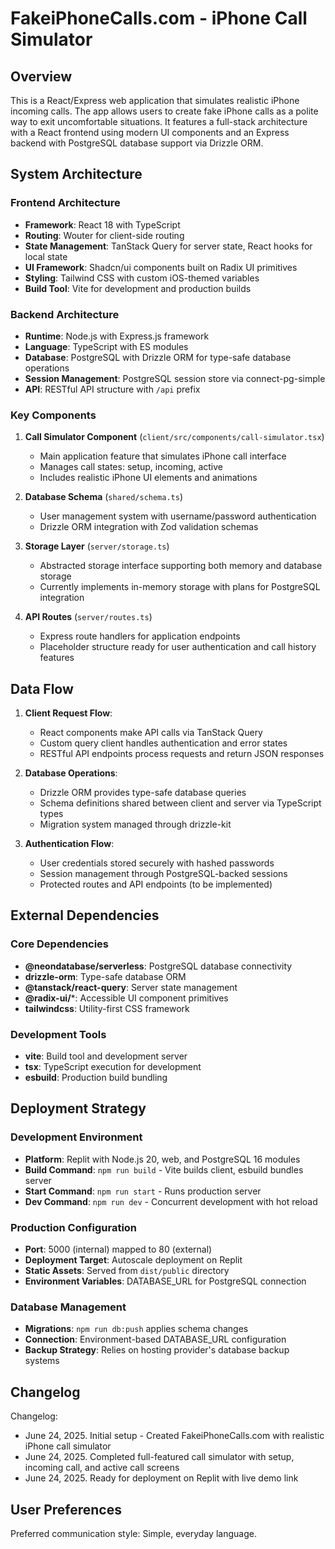 # FakeiPhoneCalls.com - iPhone Call Simulator

## Overview

This is a React/Express web application that simulates realistic iPhone incoming calls. The app allows users to create fake iPhone calls as a polite way to exit uncomfortable situations. It features a full-stack architecture with a React frontend using modern UI components and an Express backend with PostgreSQL database support via Drizzle ORM.

## System Architecture

### Frontend Architecture
- **Framework**: React 18 with TypeScript
- **Routing**: Wouter for client-side routing
- **State Management**: TanStack Query for server state, React hooks for local state
- **UI Framework**: Shadcn/ui components built on Radix UI primitives
- **Styling**: Tailwind CSS with custom iOS-themed variables
- **Build Tool**: Vite for development and production builds

### Backend Architecture
- **Runtime**: Node.js with Express.js framework
- **Language**: TypeScript with ES modules
- **Database**: PostgreSQL with Drizzle ORM for type-safe database operations
- **Session Management**: PostgreSQL session store via connect-pg-simple
- **API**: RESTful API structure with `/api` prefix

### Key Components

1. **Call Simulator Component** (`client/src/components/call-simulator.tsx`)
   - Main application feature that simulates iPhone call interface
   - Manages call states: setup, incoming, active
   - Includes realistic iPhone UI elements and animations

2. **Database Schema** (`shared/schema.ts`)
   - User management system with username/password authentication
   - Drizzle ORM integration with Zod validation schemas

3. **Storage Layer** (`server/storage.ts`)
   - Abstracted storage interface supporting both memory and database storage
   - Currently implements in-memory storage with plans for PostgreSQL integration

4. **API Routes** (`server/routes.ts`)
   - Express route handlers for application endpoints
   - Placeholder structure ready for user authentication and call history features

## Data Flow

1. **Client Request Flow**:
   - React components make API calls via TanStack Query
   - Custom query client handles authentication and error states
   - RESTful API endpoints process requests and return JSON responses

2. **Database Operations**:
   - Drizzle ORM provides type-safe database queries
   - Schema definitions shared between client and server via TypeScript types
   - Migration system managed through drizzle-kit

3. **Authentication Flow**:
   - User credentials stored securely with hashed passwords
   - Session management through PostgreSQL-backed sessions
   - Protected routes and API endpoints (to be implemented)

## External Dependencies

### Core Dependencies
- **@neondatabase/serverless**: PostgreSQL database connectivity
- **drizzle-orm**: Type-safe database ORM
- **@tanstack/react-query**: Server state management
- **@radix-ui/***: Accessible UI component primitives
- **tailwindcss**: Utility-first CSS framework

### Development Tools
- **vite**: Build tool and development server
- **tsx**: TypeScript execution for development
- **esbuild**: Production build bundling

## Deployment Strategy

### Development Environment
- **Platform**: Replit with Node.js 20, web, and PostgreSQL 16 modules
- **Build Command**: `npm run build` - Vite builds client, esbuild bundles server
- **Start Command**: `npm run start` - Runs production server
- **Dev Command**: `npm run dev` - Concurrent development with hot reload

### Production Configuration
- **Port**: 5000 (internal) mapped to 80 (external)
- **Deployment Target**: Autoscale deployment on Replit
- **Static Assets**: Served from `dist/public` directory
- **Environment Variables**: DATABASE_URL for PostgreSQL connection

### Database Management
- **Migrations**: `npm run db:push` applies schema changes
- **Connection**: Environment-based DATABASE_URL configuration
- **Backup Strategy**: Relies on hosting provider's database backup systems

## Changelog

Changelog:
- June 24, 2025. Initial setup - Created FakeiPhoneCalls.com with realistic iPhone call simulator
- June 24, 2025. Completed full-featured call simulator with setup, incoming call, and active call screens
- June 24, 2025. Ready for deployment on Replit with live demo link

## User Preferences

Preferred communication style: Simple, everyday language.